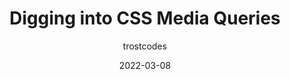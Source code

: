 ---
author: trostcodes
coauthor: kilianvalkhof
date: 2022-03-08
draft: true
tags:
  - videos
  - css
  - media-queries
target_url: https://www.youtube.com/watch?v=TOa_peNzzHM
title: Digging into CSS Media Queries
---